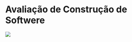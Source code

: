 # Avaliação de Construção de Softwere
[<img src="https://api.travis-ci.org/matheuspiment/algoritmos.svg?branch=master">](https://travis-ci.org/matheuspiment/algoritmos)
